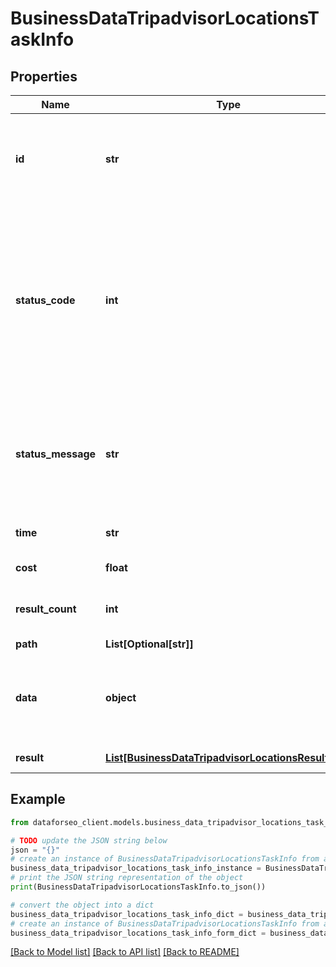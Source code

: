 # BusinessDataTripadvisorLocationsTaskInfo


## Properties

Name | Type | Description | Notes
------------ | ------------- | ------------- | -------------
**id** | **str** | task identifier unique task identifier in our system in the UUID format | [optional] 
**status_code** | **int** | status code of the task generated by DataForSEO, can be within the following range: 10000-60000 you can find the full list of the response codes here | [optional] 
**status_message** | **str** | informational message of the task you can find the full list of general informational messages here | [optional] 
**time** | **str** | execution time, seconds | [optional] 
**cost** | **float** | total tasks cost, USD | [optional] 
**result_count** | **int** | number of elements in the result array | [optional] 
**path** | **List[Optional[str]]** | URL path | [optional] 
**data** | **object** | contains the same parameters that you specified in the POST request | [optional] 
**result** | [**List[BusinessDataTripadvisorLocationsResultInfo]**](BusinessDataTripadvisorLocationsResultInfo.md) | array of results | [optional] 

## Example

```python
from dataforseo_client.models.business_data_tripadvisor_locations_task_info import BusinessDataTripadvisorLocationsTaskInfo

# TODO update the JSON string below
json = "{}"
# create an instance of BusinessDataTripadvisorLocationsTaskInfo from a JSON string
business_data_tripadvisor_locations_task_info_instance = BusinessDataTripadvisorLocationsTaskInfo.from_json(json)
# print the JSON string representation of the object
print(BusinessDataTripadvisorLocationsTaskInfo.to_json())

# convert the object into a dict
business_data_tripadvisor_locations_task_info_dict = business_data_tripadvisor_locations_task_info_instance.to_dict()
# create an instance of BusinessDataTripadvisorLocationsTaskInfo from a dict
business_data_tripadvisor_locations_task_info_form_dict = business_data_tripadvisor_locations_task_info.from_dict(business_data_tripadvisor_locations_task_info_dict)
```
[[Back to Model list]](../README.md#documentation-for-models) [[Back to API list]](../README.md#documentation-for-api-endpoints) [[Back to README]](../README.md)



